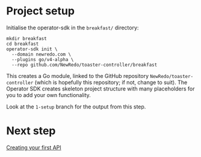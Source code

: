 Project setup
=============

Initialise the operator-sdk in the `breakfast/` directory:

```shell
mkdir breakfast
cd breakfast
operator-sdk init \
  --domain newredo.com \
  --plugins go/v4-alpha \
  --repo github.com/NewRedo/toaster-controller/breakfast
```

This creates a Go module, linked to the GitHub repository `NewRedo/toaster-controller` (which is hopefully this
repository; if not, change to suit). The Operator SDK creates skeleton project structure with many placeholders for you
to add your own functionality.

Look at the `1-setup` branch for the output from this step.

# Next step

[Creating your first API](./2-crds.md)
